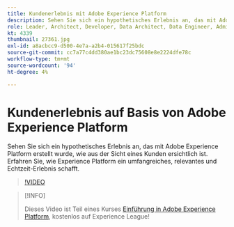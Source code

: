 ```yaml
---
title: Kundenerlebnis mit Adobe Experience Platform
description: Sehen Sie sich ein hypothetisches Erlebnis an, das mit Adobe Experience Platform erstellt wurde, wie aus der Sicht eines Kunden ersichtlich ist. Erfahren Sie, wie Experience Platform ein umfangreiches, relevantes und Echtzeit-Erlebnis schafft.
role: Leader, Architect, Developer, Data Architect, Data Engineer, Admin, User
kt: 4339
thumbnail: 27361.jpg
exl-id: a8acbcc9-d500-4e7a-a2b4-015617f25bdc
source-git-commit: cc7a77c4dd380ae1bc23dc75608e8e2224dfe78c
workflow-type: tm+mt
source-wordcount: '94'
ht-degree: 4%

---
```


# Kundenerlebnis auf Basis von Adobe Experience Platform

Sehen Sie sich ein hypothetisches Erlebnis an, das mit Adobe Experience Platform erstellt wurde, wie aus der Sicht eines Kunden ersichtlich ist. Erfahren Sie, wie Experience Platform ein umfangreiches, relevantes und Echtzeit-Erlebnis schafft.

>[!VIDEO](https://video.tv.adobe.com/v/27361?quality=12&learn=on)

>[!INFO]
>
> Dieses Video ist Teil eines Kurses [Einführung in Adobe Experience Platform](https://experienceleague.adobe.com/?recommended=ExperiencePlatform-U-1-2020.1), kostenlos auf Experience League!

